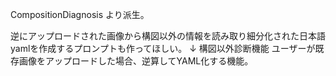 CompositionDiagnosis
より派生。

逆にアップロードされた画像から構図以外の情報を読み取り細分化された日本語yamlを作成するプロンプトも作ってほしい。 ↓ 構図以外診断機能 ユーザーが既存画像をアップロードした場合、逆算してYAML化する機能。
